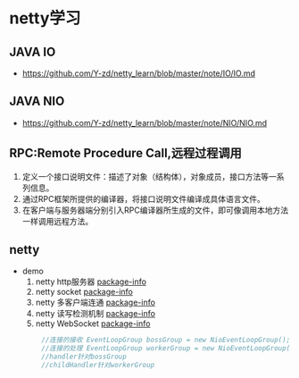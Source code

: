 netty学习
==

## JAVA IO
*  <https://github.com/Y-zd/netty_learn/blob/master/note/IO/IO.md>


## JAVA NIO
*  <https://github.com/Y-zd/netty_learn/blob/master/note/NIO/NIO.md>


## RPC:Remote Procedure Call,远程过程调用
 1. 定义一个接口说明文件：描述了对象（结构体），对象成员，接口方法等一系列信息。
 2. 通过RPC框架所提供的编译器，将接口说明文件编译成具体语言文件。
 3. 在客户端与服务器端分别引入RPC编译器所生成的文件，即可像调用本地方法一样调用远程方法。
 

## netty
*  demo
   1. netty http服务器  [package-info](/src/main/java/com/yzd/netty/firstexample/package-info.java)
   2. netty socket     [package-info](/src/main/java/com/yzd/netty/secondexample/package-info.java)
   3. netty 多客户端连通 [package-info](/src/main/java/com/yzd/netty/thirdexample/package-info.java)
   4. netty 读写检测机制 [package-info](/src/main/java/com/yzd/netty/fourthexample/package-info.java)
   5. netty WebSocket  [package-info](/src/main/java/com/yzd/netty/fifthexample/package-info.java)
```java
        //连接的接收 EventLoopGroup bossGroup = new NioEventLoopGroup();
        //连接的处理 EventLoopGroup workerGroup = new NioEventLoopGroup();
        //handler针对bossGroup
        //childHandler针对workerGroup         
```


